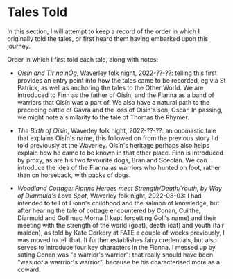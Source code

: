 # Tales Told

In this section, I will attempt to keep a record of the order in which I 
originally told the tales, or first heard them having embarked upon this journey.

Order in which I first told each tale, along with notes:

- *Oisín and Tír na nÓg*, Waverley folk night, 2022-??-??: telling this first provides an entry point into how the tales came to be recorded, eg via St Patrick, as well as anchoring the tales to the Other World. We are introduced to Finn as the father of Oisín, and the Fianna as a band of warriors that Oisín was a part of. We also have a natural path to the preceding battle of Gavra and the loss of Oisín's son, Oscar. In passing, we might note a similarity to the tale of Thomas the Rhymer.

- *The Birth of Oisín*, Waverley folk night, 2022-??-??: an onomastic tale that explains Oisín's name, this followed on from the previous story I'd told previously at the Waverley. Oisín's heritage perhaps also helps explain how he came to be known in that other place. Finn is introduced by proxy, as are his two favourite dogs, Bran and Sceolan. We can introduce the idea of the Fianna as warriors who hunted on foot, rather than on horseback, with packs of dogs.

- *Woodland Cottage: Fianna Heroes meet Strength/Death/Youth, by Way of Diarmuid's Love Spot*, Waverley folk night, 2022-08-03: I had intended to tell of Fionn's childhood and the salmon of knowledge, but after hearing the tale of cottage encountered by Conan, Cuilthe, Diarmuid and Goll mac Morna (I kept forgetting Goll's name) and their meeting with the strength of the world (goat), death (cat) and youth (fair maiden), as told by Kate Corkery at FATE a couple of weeks previously, I was moved to tell that. It further establishes fairy credentials, but also serves to introduce four key characters in the Fianna. I messed up by sating Conan was "a warrior's warrior": that really should have been "was *not* a warrrior's warrior", because he his characterised more as a coward.
